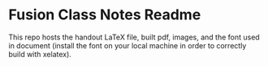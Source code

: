 # Fusion Class Notes Readme

This repo hosts the handout LaTeX file, built pdf, images, and the font used in document (install the font on your local machine in order to correctly build with xelatex).

